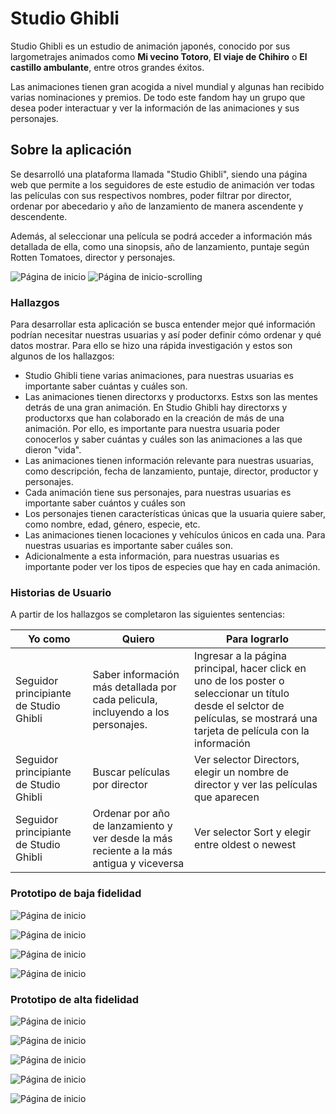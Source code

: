 # Studio Ghibli

Studio Ghibli es un estudio de animación japonés, conocido por sus largometrajes
animados como **Mi vecino Totoro**, **El viaje de Chihiro** o
**El castillo ambulante**, entre otros grandes éxitos.

Las animaciones tienen gran acogida a nivel mundial y algunas han recibido
varias nominaciones y premios. De todo este fandom hay un grupo que desea poder
interactuar y ver la información de las animaciones y sus personajes.


## Sobre la aplicación

Se desarrolló una plataforma llamada "Studio Ghibli", siendo una página web que permite a los seguidores de este estudio de animación ver todas las películas con sus respectivos nombres, poder filtrar por director, ordenar por abecedario y año de lanzamiento de manera ascendente y descendente.

Además, al seleccionar una película se podrá acceder a información más detallada de ella, como una sinopsis, año de lanzamiento, puntaje según Rotten Tomatoes, director y personajes.

![Página de inicio](src/images/readme/inicio1.png)
![Página de inicio-scrolling](src/images/readme/inicio2.png)


### **Hallazgos**

Para desarrollar esta aplicación se busca entender mejor qué información podrían necesitar nuestras usuarias y así poder definir cómo ordenar y qué datos mostrar.
Para ello se hizo una rápida investigación y estos son algunos de los hallazgos:

- Studio Ghibli tiene varias animaciones, para nuestras usuarias es importante
  saber cuántas y cuáles son.
- Las animaciones tienen directorxs y productorxs. Estxs son las mentes detrás
  de una gran animación. En Studio Ghibli hay directorxs y productorxs que han
  colaborado en la creación de más de una animación. Por ello, es importante
  para nuestra usuaria poder conocerlos y saber cuántas y cuáles son las
  animaciones a las que dieron "vida".
- Las animaciones tienen información relevante para nuestras usuarias, como
  descripción, fecha de lanzamiento, puntaje, director, productor y personajes.
- Cada animación tiene sus personajes, para nuestras usuarias es importante
  saber cuántos y cuáles son
- Los personajes tienen características únicas que la usuaria quiere saber, como
  nombre, edad, género, especie, etc.
- Las animaciones tienen locaciones y vehículos únicos en cada una. Para
  nuestras usuarias es importante saber cuáles son.
- Adicionalmente a esta información, para nuestras usuarias es importante poder
  ver los tipos de especies que hay en cada animación.

### **Historias de Usuario**

A partir de los hallazgos se completaron las siguientes sentencias:


|Yo como|Quiero|Para lograrlo|
|--------|--------|--------|
|Seguidor principiante de Studio Ghibli|Saber información más detallada por cada pelicula, incluyendo a los personajes.|Ingresar a la página principal, hacer click en uno de los poster o seleccionar un título desde el selctor de películas, se mostrará una tarjeta de película con la información|
|Seguidor principiante de Studio Ghibli|Buscar películas por director|Ver selector Directors, elegir un nombre de director y ver las películas que aparecen|
|Seguidor principiante de Studio Ghibli|Ordenar por año de lanzamiento y ver desde la más reciente a la más antigua y viceversa|Ver selector Sort y elegir entre oldest o newest|


### **Prototipo de baja fidelidad**

![Página de inicio](src/images/readme/baja-fidelidad/prototipo1.jpeg)

![Página de inicio](src/images/readme/baja-fidelidad/prototipo2.jpeg)

![Página de inicio](src/images/readme/baja-fidelidad/prototipo3.jpeg)

![Página de inicio](src/images/readme/baja-fidelidad/prototipo4.jpeg)

### **Prototipo de alta fidelidad**

![Página de inicio](/src/images/readme/figma/inicio-figma.png)

![Página de inicio](src/images/readme/figma/inicio-figma-poster.png)

![Página de inicio](src/images/readme/figma/inicio-figma-buscador.png)

![Página de inicio](src/images/readme/figma/inicio-figma-filtros.png)

![Página de inicio](src/images/readme/figma/film-card-figma.png)


